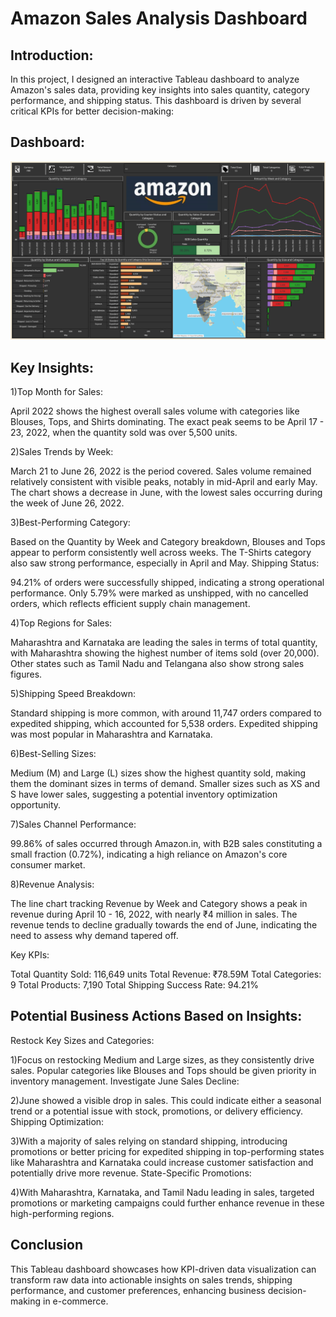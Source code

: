 # Amazon Sales Analysis Dashboard

## Introduction:

In this project, I designed an interactive Tableau dashboard to analyze Amazon's sales data, providing key insights into sales quantity, category performance, and shipping status. This dashboard is driven by several critical KPIs for better decision-making:

## Dashboard:

![Dasgboard](https://github.com/Sakshiistwal13/Amazon-Sales-Analysis-Dashboard/blob/main/Amazon.png)

## Key Insights:

1)Top Month for Sales:

April 2022 shows the highest overall sales volume with categories like Blouses, Tops, and Shirts dominating.
The exact peak seems to be April 17 - 23, 2022, when the quantity sold was over 5,500 units.

2)Sales Trends by Week:

March 21 to June 26, 2022 is the period covered.
Sales volume remained relatively consistent with visible peaks, notably in mid-April and early May.
The chart shows a decrease in June, with the lowest sales occurring during the week of June 26, 2022.

3)Best-Performing Category:

Based on the Quantity by Week and Category breakdown, Blouses and Tops appear to perform consistently well across weeks.
The T-Shirts category also saw strong performance, especially in April and May.
Shipping Status:

94.21% of orders were successfully shipped, indicating a strong operational performance.
Only 5.79% were marked as unshipped, with no cancelled orders, which reflects efficient supply chain management.

4)Top Regions for Sales:

Maharashtra and Karnataka are leading the sales in terms of total quantity, with Maharashtra showing the highest number of items sold (over 20,000).
Other states such as Tamil Nadu and Telangana also show strong sales figures.

5)Shipping Speed Breakdown:

Standard shipping is more common, with around 11,747 orders compared to expedited shipping, which accounted for 5,538 orders.
Expedited shipping was most popular in Maharashtra and Karnataka.

6)Best-Selling Sizes:

Medium (M) and Large (L) sizes show the highest quantity sold, making them the dominant sizes in terms of demand.
Smaller sizes such as XS and S have lower sales, suggesting a potential inventory optimization opportunity.

7)Sales Channel Performance:

99.86% of sales occurred through Amazon.in, with B2B sales constituting a small fraction (0.72%), indicating a high reliance on Amazon's core consumer market.

8)Revenue Analysis:

The line chart tracking Revenue by Week and Category shows a peak in revenue during April 10 - 16, 2022, with nearly ₹4 million in sales.
The revenue tends to decline gradually towards the end of June, indicating the need to assess why demand tapered off.


 Key KPIs:

Total Quantity Sold: 116,649 units
Total Revenue: ₹78.59M
Total Categories: 9
Total Products: 7,190
Total Shipping Success Rate: 94.21%

## Potential Business Actions Based on Insights:

Restock Key Sizes and Categories:

1)Focus on restocking Medium and Large sizes, as they consistently drive sales.
Popular categories like Blouses and Tops should be given priority in inventory management.
Investigate June Sales Decline:

2)June showed a visible drop in sales. This could indicate either a seasonal trend or a potential issue with stock, promotions, or delivery efficiency.
Shipping Optimization:

3)With a majority of sales relying on standard shipping, introducing promotions or better pricing for expedited shipping in top-performing states like Maharashtra and Karnataka could increase customer satisfaction and potentially drive more revenue.
State-Specific Promotions:

4)With Maharashtra, Karnataka, and Tamil Nadu leading in sales, targeted promotions or marketing campaigns could further enhance revenue in these high-performing regions.


## Conclusion

This Tableau dashboard showcases how KPI-driven data visualization can transform raw data into actionable insights on sales trends, shipping performance, and customer preferences, enhancing business decision-making in e-commerce.

